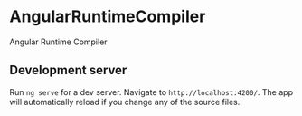 # AngularRuntimeCompiler

Angular Runtime Compiler

## Development server

Run `ng serve` for a dev server. Navigate to `http://localhost:4200/`. The app will automatically reload if you change any of the source files.
